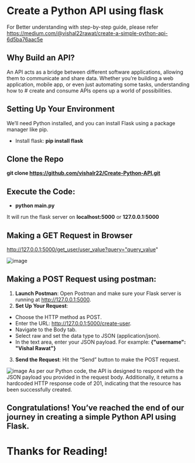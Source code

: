 # Create a Python API using flask
For Better understanding with step-by-step guide, please refer https://medium.com/@vishal22rawat/create-a-simple-python-api-6d5ba76aac5e
## Why Build an API?
An API acts as a bridge between different software applications, allowing them to communicate and share data. Whether you’re building a web application, mobile app, or even just automating some tasks, understanding how to # create and consume APIs opens up a world of possibilities.

## Setting Up Your Environment
We’ll need Python installed, and you can install Flask using a package manager like pip.
- Install flask: **pip install flask**

## Clone the Repo
**git clone https://github.com/vishalr22/Create-Python-API.git**

## Execute the Code: 
- **python main.py**

It will run the flask server on **localhost:5000** or **127.0.0.1:5000**

## Making a GET Request in Browser
http://127.0.0.1:5000/get_user/user_value?query="query_value"

![image](https://github.com/vishalr22/Create-Python-API/assets/58001028/e7791fbf-c5ba-460d-a2ee-01d8fe9c13e2)

## Making a POST Request using postman:
1. **Launch Postman**: Open Postman and make sure your Flask server is running at http://127.0.0.1:5000.
2. **Set Up Your Request**:
- Choose the HTTP method as POST.
- Enter the URL: http://127.0.0.1:5000/create-user.
- Navigate to the Body tab.
- Select raw and set the data type to JSON (application/json).
- In the text area, enter your JSON payload. For example: <b>{"username": "Vishal Rawat"}</b>
3. **Send the Request**: Hit the “Send” button to make the POST request.

![image](https://github.com/vishalr22/Create-Python-API/assets/58001028/faedef5e-1156-43fb-8635-fe62be4256e0)
As per our Python code, the API is designed to respond with the JSON payload you provided in the request body. Additionally, it returns a hardcoded HTTP response code of 201, indicating that the resource has been successfully created.

## Congratulations! You’ve reached the end of our journey in creating a simple Python API using Flask.

# Thanks for Reading!
